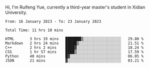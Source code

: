 Hi, I'm Ruifeng Yue, currently a third-year master's student in Xidian University.

<!--
**yrf105/yrf105** is a ✨ _special_ ✨ repository because its `README.md` (this file) appears on your GitHub profile.

Here are some ideas to get you started:

- 🔭 I’m currently working on ...
- 🌱 I’m currently learning ...
- 👯 I’m looking to collaborate on ...
- 🤔 I’m looking for help with ...
- 💬 Ask me about ...
- 📫 How to reach me: ...
- 😄 Pronouns: ...
- ⚡ Fun fact: ...
-->

<!--START_SECTION:waka-->

```text
From: 16 January 2023 - To: 23 January 2023

Total Time: 11 hrs 10 mins

HTML       3 hrs 19 mins   ███████▒░░░░░░░░░░░░░░░░░   29.80 %
Markdown   2 hrs 24 mins   █████▒░░░░░░░░░░░░░░░░░░░   21.51 %
C++        2 hrs 2 mins    ████▓░░░░░░░░░░░░░░░░░░░░   18.24 %
CSS        1 hr 57 mins    ████▒░░░░░░░░░░░░░░░░░░░░   17.59 %
Python     40 mins         █▓░░░░░░░░░░░░░░░░░░░░░░░   06.05 %
JSON       21 mins         ▓░░░░░░░░░░░░░░░░░░░░░░░░   03.21 %
```

<!--END_SECTION:waka-->
